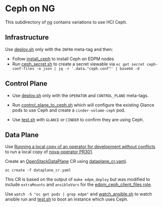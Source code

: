 # Ceph on NG

This subdirectory of [ng](..) contains variations to use HCI Ceph.

## Infrastructure

Use [deploy.sh](../deploy.sh) only with the `INFRA` meta-tag and then:

- Follow [install_ceph](install_ceph.md) to install Ceph on EDPM nodes
- Run [ceph_secret.sh](ceph_secret.sh) to create a secret viewable via
  `oc get secret ceph-conf-files -o json | jq -r '.data."ceph.conf"' | base64 -d`

## Control Plane

- Use [deploy.sh](../deploy.sh) only with the `OPERATOR` and
  `CONTROL_PLANE` meta-tags.

- Run [control_plane_to_ceph.sh](control_plane_to_ceph.sh) which will
  configure the existing Glance pods to use Ceph and create a
  `cinder-volume-ceph` pod.

- Use [test.sh](../test.sh) with `GLANCE` or `CINDER` to confirm
  they are using Ceph.

## Data Plane

Use
[Running a local copy of an operator for development without conflicts](https://github.com/openstack-k8s-operators/docs/blob/main/running_local_operator.md)
to run a local copy of
[nova-operator PR301](https://github.com/openstack-k8s-operators/nova-operator/pull/301).

Create an 
[OpenStackDataPlane](https://openstack-k8s-operators.github.io/dataplane-operator/openstack_dataplane)
CR using [dataplane_cr.yaml](dataplane_cr.yaml).

```
oc create -f dataplane_cr.yaml
```

This CR is based on the output of `make edpm_deploy` but was modified
to include `extraMounts` and `ansibleVars` for the 
[edpm_ceph_client_files role](https://github.com/openstack-k8s-operators/edpm-ansible/tree/main/roles/edpm_ceph_client_files).

Use `watch -5 "oc get pods | grep edpm"` and
[watch_ansible.sh](../watch_ansible.sh) to watch ansible run and
[test.sh](../test.sh) to boot an instance which uses Ceph.
